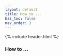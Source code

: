 ```yaml
---
layout: default
title: How to ...
has_toc: false
nav_order: 3  
---
```

{% include header.html %}

### How to ...
